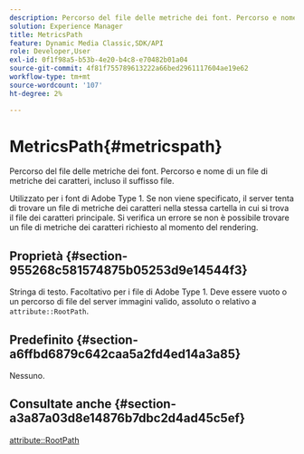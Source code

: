 ```yaml
---
description: Percorso del file delle metriche dei font. Percorso e nome di un file di metriche dei caratteri, incluso il suffisso file.
solution: Experience Manager
title: MetricsPath
feature: Dynamic Media Classic,SDK/API
role: Developer,User
exl-id: 0f1f98a5-b53b-4e20-b4c8-e70482b01a04
source-git-commit: 4f81f755789613222a66bed2961117604ae19e62
workflow-type: tm+mt
source-wordcount: '107'
ht-degree: 2%

---
```


# MetricsPath{#metricspath}

Percorso del file delle metriche dei font. Percorso e nome di un file di metriche dei caratteri, incluso il suffisso file.

Utilizzato per i font di Adobe Type 1. Se non viene specificato, il server tenta di trovare un file di metriche dei caratteri nella stessa cartella in cui si trova il file dei caratteri principale. Si verifica un errore se non è possibile trovare un file di metriche dei caratteri richiesto al momento del rendering.

## Proprietà {#section-955268c581574875b05253d9e14544f3}

Stringa di testo. Facoltativo per i file di Adobe Type 1. Deve essere vuoto o un percorso di file del server immagini valido, assoluto o relativo a `attribute::RootPath`.

## Predefinito {#section-a6ffbd6879c642caa5a2fd4ed14a3a85}

Nessuno.

## Consultate anche {#section-a3a87a03d8e14876b7dbc2d4ad45c5ef}

[attribute::RootPath](/help/aem-is-ir-api/is-api/image-catalog/image-serving-api-ref/c-image-catalog-reference/c-attributes-reference/r-rootpath.md)
